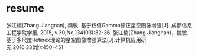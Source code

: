 # resume

张江楠(Zhang Jiangnan), 魏敏. 基于权值Gamma修正星空图像增强[J]. 成都信息工程学院学报, 2015, v.30;No.134(03):32-36.
张江楠(Zhang Jiangnan)，魏敏.基于多尺度Retinex理论的星空图像增强算法[J].计算机应用研究.2016.33(增):450-451
